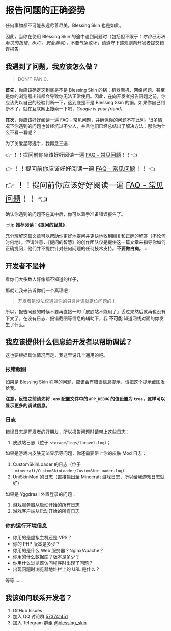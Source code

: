 # 报告问题的正确姿势

任何事物都不可能永远尽善尽美，Blessing Skin 也是如此。

因此，当你在使用 Blessing Skin 的途中遇到问题时（包括但不限于：_你自己无法解决的报错、BUG、安全漏洞_），不要气急败坏，请遵守下述规则向开发者提交错误报告。

## 我遇到了问题，我应该怎么做？

> DON'T PANIC.

**首先**，你应该确定这到底是不是 Blessing Skin 的锅：机器宕机、网络问题、甚至是你的浏览器出错都会导致你无法正常使用。因此，在向开发者报告问题之前，你应该先以自己的经验判断一下，这到底是不是 Blessing Skin 的锅。如果你自己判断不了，就在互联网上搜索一下吧，_Google is your friend_。

**其次**，你应该好好阅读一遍 [FAQ - 常见问题](/faq.md)，并确保你的问题不在此列。很多情况下你遇到的问题也曾经坑过不少人，并且他们已经总结出了解决方法：那你为什么不看一看呢？

为了关爱星际选手，我再念三遍：

<font size=3>👉 ！！提问前你应该好好阅读一遍 [FAQ - 常见问题](/faq.md)！！👈</font>

<font size=4>👉 ！！提问前你应该好好阅读一遍 [FAQ - 常见问题](/faq.md)！！ 👈</font>

<font size=5>👉 ！！提问前你应该好好阅读一遍 [FAQ - 常见问题](/faq.md)！！ 👈</font>

确认你遇到的问题不在其中后，你可以着手准备错误报告了。

:::tip
**推荐阅读：[《提问的智慧》](https://github.com/ryanhanwu/How-To-Ask-Questions-The-Smart-Way/blob/master/README-zh_CN.md)**

充分理解这篇文章可以帮助你更好地提问并更快地收到回复和正确的解答（不论何时何地）。但请注意，《提问的智慧》的创作团队仅是提供这一篇文章来指导你如何正确提问，他们并不提供针对任何问题的任何技术支持。**不要做白痴。**
:::

## 开发者不是神

看你们大多数人好像都不知道的样子，

那就让我来告诉你们一个真理吧：

> 开发者是没法仅通过你的只言片语就定位问题的！

所以，报告问题的时候不要再直接一句「皮肤站不能用了」丢过来然后就再也没有下文了。在没有日志、报错截图等信息的辅助下，我 **不可能** 知道网线对面的你发生了什么。

## 我应该提供什么信息给开发者以帮助调试？

这也要根据具体情况而定，我这里说几个通用的吧。

### 报错截图

如果是 Blessing Skin 程序的问题，应该会有错误信息提示，请把这个提示截图发给我。

**注意，反馈之前请先将 `.env` 配置文件中的 `APP_DEBUG` 的值设置为 `true`，这样可以显示更多的调试信息。**

### 日志

错误日志是开发者的好朋友，所以报告问题时请带上这些日志：

1. 皮肤站日志（位于 `storage/logs/laravel.log`）；

如果是游戏内皮肤无法显示等问题，你还需要带上你的皮肤 Mod 日志：

1. CustomSkinLoader 的日志（位于 `.minecraft/CustomSkinLoader/CustomSkinLoader.log`）
2. UniSkinMod 的日志（直接输出至 Minecraft 游戏日志，所以给我游戏日志就好）

如果是 Yggdrasil 外置登录的问题：

1. 游戏服务器从启动开始的所有日志
2. 游戏客户端从启动开始的所有日志

### 你的运行环境信息

- 你用的是虚拟主机还是 VPS？
- 你的 PHP 版本是多少？
- 你用的是什么 Web 服务器？Nginx/Apache？
- 你用的什么数据库？版本是多少？
- 你用什么浏览器访问程序时出现了问题？
- 出现问题时浏览器地址栏上的 URL 是什么？

等等……

## 我该如何联系开发者？

1. GitHub Issues
2. 加入 QQ 讨论群 [573741451](https://jq.qq.com/?_wv=1027&k=58jXtLn)
3. 加入 Telegram 群组 [@blessing_skin](https://t.me/blessing_skin)
